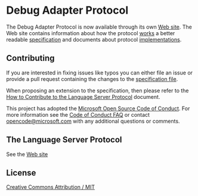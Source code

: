 # Debug Adapter Protocol

The Debug Adapter Protocol is now available through its own [Web site](https://microsoft.github.io/language-server-protocol/). The Web site contains information about how the protocol [works](https://microsoft.github.io/language-server-protocol/overview) a better readable [specification](https://microsoft.github.io/language-server-protocol/specification) and documents about protocol [implementations](https://microsoft.github.io/language-server-protocol/implementors/servers/).

## Contributing
If you are interested in fixing issues like typos you can either file an issue or provide a pull request containing the changes to the [specification file](https://github.com/Microsoft/language-server-protocol/blob/gh-pages/specification.md).

When proposing an extension to the specification, then please refer to the [How to Contribute to the Language Server Protocol](contributing.md) document.

This project has adopted the [Microsoft Open Source Code of Conduct](https://opensource.microsoft.com/codeofconduct/). For more information see the [Code of Conduct FAQ](https://opensource.microsoft.com/codeofconduct/faq/) or contact [opencode@microsoft.com](mailto:opencode@microsoft.com) with any additional questions or comments.

## The Language Server Protocol

See the [Web site](https://microsoft.github.io/language-server-protocol/specification)

## License
[Creative Commons Attribution / MIT](License.txt)
